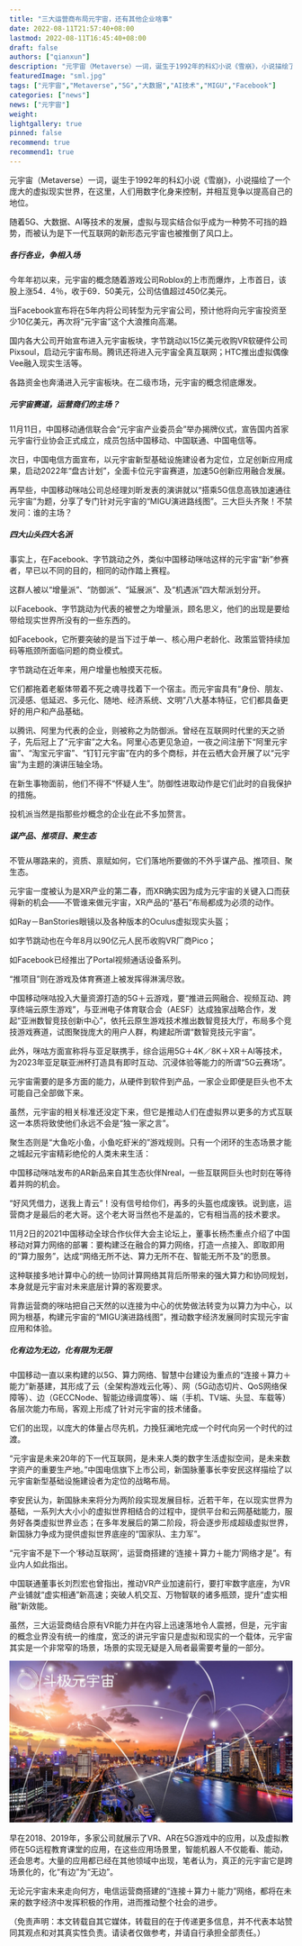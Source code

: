 ```yaml
---
title: "三大运营商布局元宇宙，还有其他企业啥事"
date: 2022-08-11T21:57:40+08:00
lastmod: 2022-08-11T16:45:40+08:00
draft: false
authors: ["qianxun"]
description: "元宇宙（Metaverse）一词，诞生于1992年的科幻小说《雪崩》，小说描绘了一个庞大的虚拟现实世界，在这里，人们用数字化身来控制，并相互竞争以提高自己的地位。"
featuredImage: "sml.jpg"
tags: ["元宇宙","Metaverse","5G","大数据","AI技术","MIGU","Facebook"]
categories: ["news"]
news: ["元宇宙"]
weight: 
lightgallery: true
pinned: false
recommend: true
recommend1: true
---
```


元宇宙（Metaverse）一词，诞生于1992年的科幻小说《雪崩》，小说描绘了一个庞大的虚拟现实世界，在这里，人们用数字化身来控制，并相互竞争以提高自己的地位。

随着5G、大数据、AI等技术的发展，虚拟与现实结合似乎成为一种势不可挡的趋势，而被认为是下一代互联网的新形态元宇宙也被推倒了风口上。

##### **各行各业，争相入场**


今年年初以来，元宇宙的概念随着游戏公司Roblox的上市而爆炸，上市首日，该股上涨54．4％，收于69．50美元，公司估值超过450亿美元。

当Facebook宣布将在5年内将公司转型为元宇宙公司，预计他将向元宇宙投资至少10亿美元，再次将“元宇宙”这个大浪推向高潮。

国内各大公司开始宣布进入元宇宙板块，字节跳动以15亿美元收购VR软硬件公司Pixsoul，启动元宇宙布局。腾讯还将进入元宇宙全真互联网；HTC推出虚拟偶像Vee融入现实生活等。

各路资金也奔涌进入元宇宙板块。在二级市场，元宇宙的概念彻底爆发。

##### **元宇宙赛道，运营商们的主场？**


11月11日，中国移动通信联合会“元宇宙产业委员会”举办揭牌仪式，宣告国内首家元宇宙行业协会正式成立，成员包括中国移动、中国联通、中国电信等。

次日，中国电信方面宣布，以元宇宙新型基础设施建设者为定位，立足创新应用成果，启动2022年“盘古计划”，全面卡位元宇宙赛道，加速5G创新应用融合发展。

再早些，中国移动咪咕公司总经理刘昕发表的演讲就以“搭乘5G信息高铁加速通往元宇宙”为题，分享了专门针对元宇宙的“MIGU演进路线图”。三大巨头齐聚！不禁发问：谁的主场？

##### **四大山头四大名派**


事实上，在Facebook、字节跳动之外，类似中国移动咪咕这样的元宇宙“新”参赛者，早已以不同的目的，相同的动作踏上赛程。

这群人被以“增量派”、“防御派”、“延展派”、及“机遇派”四大帮派划分开。

以Facebook、字节跳动为代表的被誉之为增量派，顾名思义，他们的出现是要给带给现实世界所没有的一些东西的。

如Facebook，它所要突破的是当下过于单一、核心用户老龄化、政策监管持续加码等瓶颈所面临问题的商业模式。

字节跳动在近年来，用户增量也触摸天花板。

它们都拖着老躯体带着不死之魂寻找着下一个宿主。而元宇宙具有“身份、朋友、沉浸感、低延迟、多元化、随地、经济系统、文明”八大基本特征，它们都具备更好的用户和产品基础。

以腾讯、阿里为代表的企业，则被称之为防御派。曾经在互联网时代里的天之骄子，先后冠上了“元宇宙”之大名。阿里心态更见急迫，一夜之间注册下“阿里元宇宙”、“淘宝元宇宙”、“钉钉元宇宙”在内的多个商标，并在云栖大会开展了以“元宇宙”为主题的演讲压轴全场。

在新生事物面前，他们不得不“怀疑人生”。防御性进取动作是它们此时的自我保护的措施。

投机派当然是指那些炒概念的企业在此不多加赘言。

##### **谋产品、推项目、聚生态**


不管从哪路来的，资质、禀赋如何，它们落地所要做的不外乎谋产品、推项目、聚生态。

元宇宙一度被认为是XR产业的第二春，而XR确实因为成为元宇宙的关键入口而获得新的机会——不管谁来做元宇宙，XR产品的“基石”布局都成为必须的动作。

如Ray－BanStories眼镜以及各种版本的Oculus虚拟现实头盔；

如字节跳动也在今年8月以90亿元人民币收购VR厂商Pico；

如Facebook已经推出了Portal视频通话设备系列。

“推项目”则在游戏及体育赛道上被发挥得淋漓尽致。

中国移动咪咕投入大量资源打造的5G＋云游戏，要“推进云网融合、视频互动、跨享终端云原生游戏”，与亚洲电子体育联合会（AESF）达成独家战略合作，发起“亚洲数智竞技创新中心”，依托云原生游戏技术推出数智竞技大厅，布局多个竞技游戏赛道，试图聚拢庞大的用户人群，构建起所谓“数智竞技元宇宙”。

此外，咪咕方面宣称将与亚足联携手，综合运用5G＋4K／8K＋XR＋AI等技术，为2023年亚足联亚洲杯打造具有即时互动、沉浸体验等能力的所谓“5G云赛场”。

元宇宙需要的是多方面的能力，从硬件到软件到产品，一家企业即便是巨头也不太可能自己全部做下来。

虽然，元宇宙的相关标准还没定下来，但它是推动人们在虚拟界以更多的方式互联这一本质将致使他们永远不会是“独一家之言”。

聚生态则是“大鱼吃小鱼，小鱼吃虾米的”游戏规则。只有一个闭环的生态场景才能之城起元宇宙精彩绝伦的人类未来生活：

中国移动咪咕发布的AR新品来自其生态伙伴Nreal，一些互联网巨头也时刻在等待着并购的机会。

“好风凭借力，送我上青云”！没有信号给你们，再多的头盔也成废铁。说到底，运营商才是最后的老大哥。这个老大哥当然也不是盖的，它有相当高的技术要求。

11月2日的2021中国移动全球合作伙伴大会主论坛上，董事长杨杰重点介绍了中国移动对算力网络的部署：要构建泛在融合的算力网络，打造一点接入、即取即用的“算力服务”，达成“网络无所不达、算力无所不在、智能无所不及”的愿景。

这种联接多地计算中心的统一协同计算网络其背后所带来的强大算力和协同规划，本身就是元宇宙对未来底层计算的客观要求。

背靠运营商的咪咕把自己天然的以连接为中心的优势做法转变为以算力为中心，以网为根基，构建元宇宙的“MIGU演进路线图”，推动数字经济发展同时实现元宇宙应用和体验。

##### **化有边为无边，化有限为无限**


中国移动一直以来构建的以5G、算力网络、智慧中台建设为重点的“连接＋算力＋能力”新基建，其形成了云（全架构游戏云化等）、网（5G动态切片、QoS网络保障等）、边（GECCNode、智能边缘调度等）、端（手机、TV端、头显、车载等）各层次能力布局，客观上形成了针对元宇宙的技术储备。

它们的出现，以庞大的体量占尽先机，力挽狂澜地完成一个时代向另一个时代的过渡。

“元宇宙是未来20年的下一代互联网，是未来人类的数字生活虚拟空间，是未来数字资产的重要生产地。”中国电信旗下上市公司，新国脉董事长李安民这样描绘了以元宇宙新型基础设施建设者为定位的战略布局。

李安民认为，新国脉未来将分为两阶段实现发展目标，近若干年，在以现实世界为基础，一系列大大小小的虚拟世界相结合的过程中，提供平台和云网基础能力，服务好各类虚拟世界业态；在多年发展后的第二阶段，将会逐步形成超级虚拟世界，新国脉力争成为提供虚拟世界底座的“国家队、主力军”。

“元宇宙不是下一个‘移动互联网’，运营商搭建的‘连接＋算力＋能力’网络才是”。有业内人如此指出。

中国联通董事长刘烈宏也曾指出，推动VR产业加速前行，要打牢数字底座，为VR产业铺就“虚实相通”新高速；突破人机交互、万物智联的诸多瓶颈，提升“虚实相融”新效能。

虽然，三大运营商结合原有VR能力并在内容上迅速落地令人震撼，但是，元宇宙的概念业界没有统一的维度，宽泛的讲元宇宙只是虚拟和现实的一个载体，元宇宙其实是一个非常窄的场景，场景的实现无疑是入局者最需要考量的一部分。

![](smla.jpg)


早在2018、2019年，多家公司就展示了VR、AR在5G游戏中的应用，以及虚拟教师在5G远程教育课堂的应用，在这些应用场景里，智能机器人不仅能看、能动，还会思考。大量的应用都已经在其他领域中出现，笔者认为，真正的元宇宙它是跨场景化的，化“有边”为“无边”。

无论元宇宙未来走向何方，电信运营商搭建的“连接＋算力＋能力”网络，都将在未来的数字经济中发挥积极的作用，进而推动整个社会的进步。

（免责声明：本文转载自其它媒体，转载目的在于传递更多信息，并不代表本站赞同其观点和对其真实性负责。请读者仅做参考，并请自行承担全部责任。）